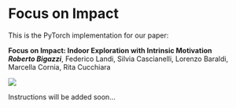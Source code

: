 # Focus on Impact

This is the PyTorch implementation for our paper:

**Focus on Impact: Indoor Exploration with Intrinsic Motivation**<br>
__***Roberto Bigazzi***__, Federico Landi, Silvia Cascianelli, Lorenzo Baraldi, Marcella Cornia, Rita Cucchiara<br>

![](content/real_world.gif)

Instructions will be added soon...
